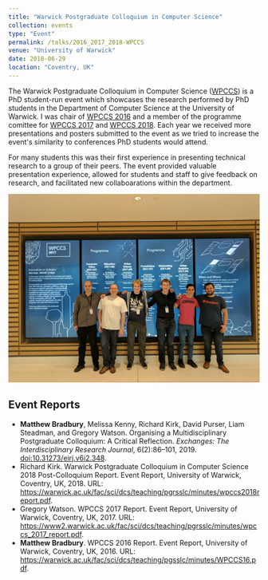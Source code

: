 ```yaml
---
title: "Warwick Postgraduate Colloquium in Computer Science"
collection: events
type: "Event"
permalink: /talks/2016_2017_2018-WPCCS
venue: "University of Warwick"
date: 2018-06-29
location: "Coventry, UK"
---
```


The Warwick Postgraduate Colloquium in Computer Science ([WPCCS](https://warwick.ac.uk/fac/sci/dcs/research/wpccs)) is a PhD student-run event which showcases the research performed by PhD students in the Department of Computer Science at the University of Warwick. I was chair of [WPCCS 2016](https://warwick.ac.uk/wpccs16) and a member of the programme comittee for [WPCCS 2017](https://warwick.ac.uk/wpccs17) and [WPCCS 2018](https://warwick.ac.uk/wpccs18). Each year we received more presentations and posters submitted to the event as we tried to increase the event's similarity to conferences PhD students would attend.

<!-- readmore -->

For many students this was their first experience in presenting technical research to a group of their peers. The event provided valuable presentation experience, allowed for students and staff to give feedback on research, and facilitated new collaboarations within the department.

![WPCCS 2017 Programme Committee](/images/WPCCS.jpg)

## Event Reports

 *  **Matthew Bradbury**, Melissa Kenny, Richard Kirk, David Purser, Liam Steadman, and Gregory Watson. Organising a Multidisciplinary Postgraduate Colloquium: A Critical Reflection. *Exchanges: The Interdisciplinary Research Journal*, 6(2):86–101, 2019. [doi:10.31273/eirj.v6i2.348](https://doi.org/10.31273/eirj.v6i2.348).
 *  Richard Kirk. Warwick Postgraduate Colloquium in Computer Science 2018 Post-Colloquium Report. Event Report, University of Warwick, Coventry, UK, 2018. URL: <https://warwick.ac.uk/fac/sci/dcs/teaching/pgrsslc/minutes/wpccs2018report.pdf>.
 *  Gregory Watson. WPCCS 2017 Report. Event Report, University of Warwick, Coventry, UK, 2017. URL: <https://www2.warwick.ac.uk/fac/sci/dcs/teaching/pgrsslc/minutes/wpccs_2017_report.pdf>.
 *  **Matthew Bradbury**. WPCCS 2016 Report. Event Report, University of Warwick, Coventry, UK, 2016. URL: <https://warwick.ac.uk/fac/sci/dcs/teaching/pgsslc/minutes/WPCCS16.pdf>.
